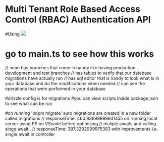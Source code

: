 # Multi Tenant Role Based Access Control (RBAC) Authentication API

#Using
<img src="./img/neon.svg" />

# go to main.ts to see how this works 
// neon has branches that come in handy like having production, development and test branches
// has tables to verify that our database migrations have actually run
// has sql editor that is handy to look what is in your database and do the modifications when needed
// can see the operations that were porformed in your database


#drizzle config is for migrations 
#you can view scripts inside package.json to see what can be run

#on running 'pnpm migrate' auto migrations are created in a new folder called migrations
// responseTime: 460.93899999931455  on running local server using PS on VScode before optimising
// muliple awaits and calling singe await..
// responseTime: 397.3292999975383 with improvements i.e. single await in controller
